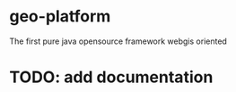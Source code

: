 geo-platform
============

The first pure java opensource framework webgis oriented

TODO: add documentation
============
